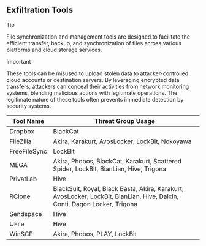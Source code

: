 ## Exfiltration Tools

> [!TIP]
> File synchronization and management tools are designed to facilitate the efficient transfer, backup, and synchronization of files across various platforms and cloud storage services. 

> [!IMPORTANT]
> These tools can be misused to upload stolen data to attacker-controlled cloud accounts or destination servers. By leveraging encrypted data transfers, attackers can conceal their activities from network monitoring systems, blending malicious actions with legitimate operations. The legitimate nature of these tools often prevents immediate detection by security systems.

| Tool Name | Threat Group Usage |
|---|---|
| Dropbox | BlackCat |
| FileZilla | Akira, Karakurt, AvosLocker, LockBit, Nokoyawa |
| FreeFileSync | LockBit |
| MEGA | Akira, Phobos, BlackCat, Karakurt, Scattered Spider, LockBit, BianLian, Hive, Trigona |
| PrivatLab | Hive |
| RClone | BlackSuit, Royal, Black Basta, Akira, Karakurt, AvosLocker, LockBit, BianLian, Hive, Daixin, Conti, Dagon Locker, Trigona |
| Sendspace | Hive |
| UFile | Hive |
| WinSCP | Akira, Phobos, PLAY, LockBit |
